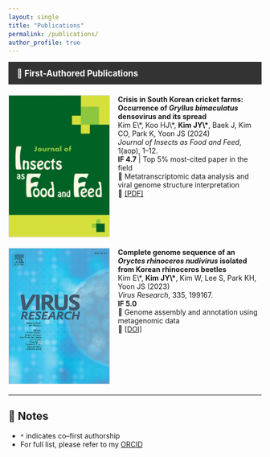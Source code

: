 ```yaml
---
layout: single
title: "Publications"
permalink: /publications/
author_profile: true
---
```


<div style="background-color: #333; color: white; padding: 0.75em 1em; font-weight: bold; font-size: 1.2em;">
🧬 First-Authored Publications
</div>

<div style="display: flex; gap: 1rem; margin: 1.5em 0;">
  <img src="/assets/img/publications/cricket_virus.JPG" alt="Cricket Virus" style="width: 200px; border: 1px solid #ddd;" />
  <div>
    <strong>Crisis in South Korean cricket farms: Occurrence of <em>Gryllus bimaculatus</em> densovirus and its spread</strong><br>
    Kim E\*, Koo HJ\*, <strong>Kim JY\*</strong>, Baek J, Kim CO, Park K, Yoon JS (2024)<br>
    <em>Journal of Insects as Food and Feed</em>, 1(aop), 1–12.<br>
    <strong>IF 4.7</strong> | Top 5% most-cited paper in the field<br>
    📌 Metatranscriptomic data analysis and viral genome structure interpretation<br>
    🔗 <a href="#">[PDF]</a>
  </div>
</div>

<div style="display: flex; gap: 1rem; margin: 1.5em 0;">
  <img src="/assets/img/publications/nudivirus.JPG" alt="Nudivirus" style="width: 200px; border: 1px solid #ddd;" />
  <div>
    <strong>Complete genome sequence of an <em>Oryctes rhinoceros nudivirus</em> isolated from Korean rhinoceros beetles</strong><br>
    Kim E\*, <strong>Kim JY\*</strong>, Kim W, Lee S, Park KH, Yoon JS (2023)<br>
    <em>Virus Research</em>, 335, 199167.<br>
    <strong>IF 5.0</strong><br>
    📌 Genome assembly and annotation using metagenomic data<br>
    🔗 <a href="https://doi.org/10.1016/j.virusres.2023.199167">[DOI]</a>
  </div>
</div>

---

## 📌 Notes
- `*` indicates co–first authorship  
- For full list, please refer to my [ORCID](https://orcid.org/0000-0000-0000-0000)
